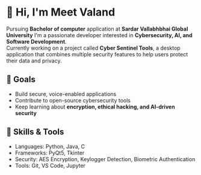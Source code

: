 # 👋 Hi, I'm Meet Valand  

Pursuing **Bachelor of computer** application at **Sardar Vallabhbhai Global University**
I'm a passionate developer interested in **Cybersecurity, AI, and Software Development**.  
Currently working on a project called **Cyber Sentinel Tools**, a desktop application that combines multiple security features to help users protect their data and privacy.  


## 🚀 Goals  
- Build secure, voice-enabled applications  
- Contribute to open-source cybersecurity tools  
- Keep learning about **encryption, ethical hacking, and AI-driven security**  

## 🔧 Skills & Tools  
- Languages: Python, Java, C  
- Frameworks: PyQt5, Tkinter  
- Security: AES Encryption, Keylogger Detection, Biometric Authentication  
- Tools: Git, VS Code, Jupyter  




